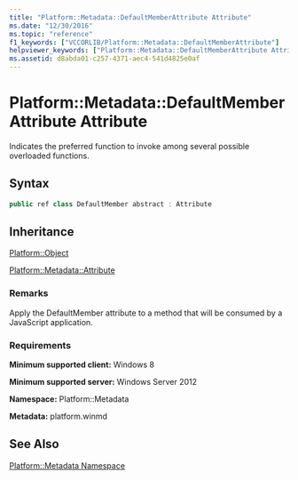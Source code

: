 ```yaml
---
title: "Platform::Metadata::DefaultMemberAttribute Attribute"
ms.date: "12/30/2016"
ms.topic: "reference"
f1_keywords: ["VCCORLIB/Platform::Metadata::DefaultMemberAttribute"]
helpviewer_keywords: ["Platform::Metadata::DefaultMemberAttribute Attribute"]
ms.assetid: d8abda01-c257-4371-aec4-541d4825e0af
---
```

# Platform::Metadata::DefaultMemberAttribute Attribute

Indicates the preferred function to invoke among several possible overloaded functions.

## Syntax

```cpp
public ref class DefaultMember abstract : Attribute
```

## Inheritance

[Platform::Object](../cppcx/platform-object-class.md)

[Platform::Metadata::Attribute](../cppcx/platform-metadata-attribute-attribute.md)

### Remarks

Apply the DefaultMember attribute to a method that will be consumed by a JavaScript application.

### Requirements

**Minimum supported client:** Windows 8

**Minimum supported server:** Windows Server 2012

**Namespace:** Platform::Metadata

**Metadata:** platform.winmd

## See Also

[Platform::Metadata Namespace](../cppcx/platform-metadata-namespace.md)